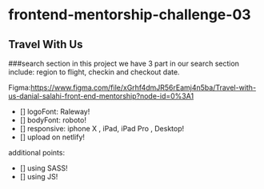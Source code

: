 # frontend-mentorship-challenge-03
## Travel With Us
###search section
in this project we have 3 part in our search section include:
region to flight, checkin and checkout date.

Figma:https://www.figma.com/file/xGrhf4dmJR56rEamj4n5ba/Travel-with-us-danial-salahi-front-end-mentorship?node-id=0%3A1

- [] logoFont: Raleway!
- [] bodyFont: roboto!
- [] responsive: iphone X , iPad, iPad Pro , Desktop!
- [] upload on netlify!

additional points:
- [] using SASS!
- [] using JS!

